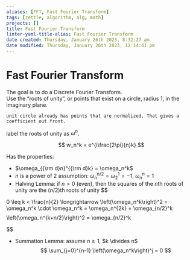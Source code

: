 ```yaml
---
aliases: [FFT, Fast Fourier Transform]
tags: [zettle, algorithm, alg, math]
projects: []
title: Fast Fourier Transform
linter-yaml-title-alias: Fast Fourier Transform
date created: Thursday, January 26th 2023, 8:32:27 am
date modified: Thursday, January 26th 2023, 12:14:41 pm
---
```


# Fast Fourier Transform

The goal is to do a Discrete Fourier Transform.  
Use the “roots of unity”, or points that exist on a circle, radius 1, in the imaginary plane.

```ad-note
unit circle already has points that are normalized. That gives a coefficient out front. 
```

label the roots of unity as $\omega^n$.  

$$
w_n^k = e^{i\frac{2\pi}{n}k}
$$  

Has the properties:

* $\omega_{{\rm d}n}^{{\rm d}k} = \omega_n^k$
* $n$ is a power of 2 assumption: $\omega_n^{n/2} = \omega_2^1 = -1$, $\omega_n^n = 1$
* Halving Lemma: if $n>0$ (even), then the squares of the $n$th roots of unity are the $(n/2)$th roots of unity $$

0 \leq k < \frac{n}{2} \longrightarrow \left(\omega_n^k\right)^2 = \omega_n^k \cdot \omega_n^k = \omega_n^{2k} = \omega_{n/2}^k$$$$\left(\omega_n^{k+n/2}\right)^2 = \omega_{n/2}^k

$$
* Summation Lemma: assume $n \geq 1$, $k \divides n$ $$
\sum_{j=0}^{n-1} \left(\omega_n^k\right)^j = 0
$$ 
